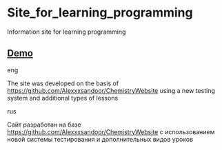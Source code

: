 # Site_for_learning_programming
Information site for learning programming
## [Demo](https://alexxxsandoor.github.io/Site_for_learning_programming/)

eng

The site was developed on the basis 
of https://github.com/Alexxxsandoor/ChemistryWebsite 
using a new testing system and additional types of lessons

rus

Сайт разработан на базе https://github.com/Alexxxsandoor/ChemistryWebsite 
с использованием новой системы тестирования и дополнительных видов уроков
